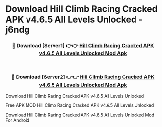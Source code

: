 # Download Hill Climb Racing Cracked APK v4.6.5 All Levels Unlocked - j6ndg



<div align="center">
<h3>🔴 Download [Server1] 👉👉 <a href="https://momento.my/?title=Hill_Climb_Racing_Cracked_APK_v4.6.5_All_Levels_Unlocked">Hill Climb Racing Cracked APK v4.6.5 All Levels Unlocked Mod Apk</a></h3><br>

<h3>🔴 Download [Server2] 👉👉 <a href="https://momento.my/?title=Hill_Climb_Racing_Cracked_APK_v4.6.5_All_Levels_Unlocked">Hill Climb Racing Cracked APK v4.6.5 All Levels Unlocked Mod Apk</a></h3>
</div>



Download Hill Climb Racing Cracked APK v4.6.5 All Levels Unlocked 

Free APK MOD Hill Climb Racing Cracked APK v4.6.5 All Levels Unlocked 

Download Hill Climb Racing Cracked APK v4.6.5 All Levels Unlocked Mod For Android
